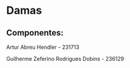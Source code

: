# Damas

## Componentes:
<p> Artur Abreu Hendler - 231713
<p> Guilherme Zeferino Rodrigues Dobins - 236129
